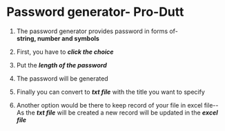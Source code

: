 # Password generator- Pro-Dutt

1. The password generator provides password in forms of-    <br>**string, number and symbols**</br>

2. First, you have to **_click the choice_**

3. Put the **_length of the password_**

4. The password will be generated

5. Finally you can convert to **_txt file_** with the title you want to specify

6. Another option would be there to keep record of your file in excel file-- 
	<br>As the **_txt file_** will be created a new record will be updated in the **_excel file_**</br>